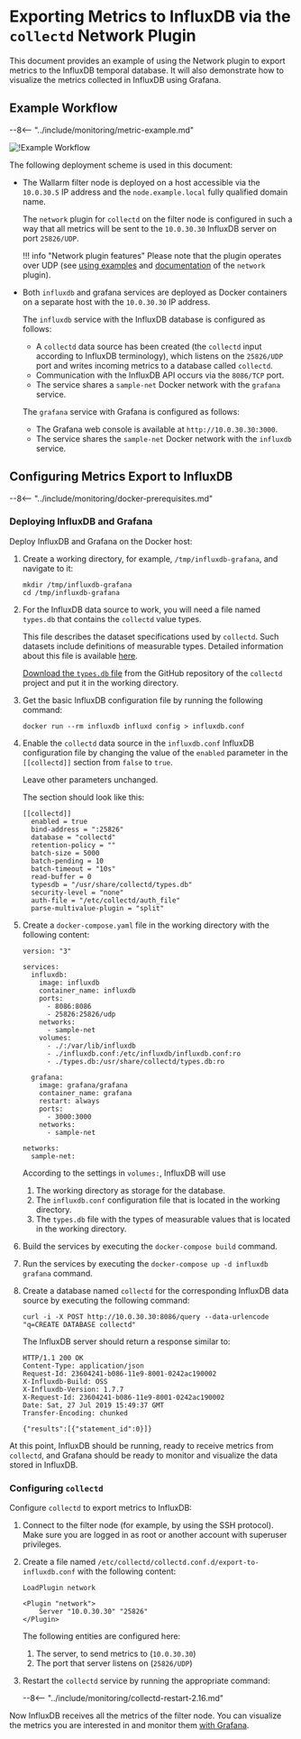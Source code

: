 [img-network-plugin-influxdb]:     ../../images/monitoring/network-plugin-influxdb.png

[doc-grafana]:                     working-with-grafana.md

[link-collectd-networking]:        https://collectd.org/wiki/index.php/Networking_introduction
[link-network-plugin]:             https://collectd.org/documentation/manpages/collectd.conf.5.shtml#plugin_network
[link-typesdb]:                    https://collectd.org/documentation/manpages/types.db.5.shtml
[link-typesdb-file]:               https://github.com/collectd/collectd/blob/master/src/types.db

#   Exporting Metrics to InfluxDB via the `collectd` Network Plugin

This document provides an example of using the Network plugin to export metrics to the InfluxDB temporal database. It will also demonstrate how to visualize the metrics collected in InfluxDB using Grafana.

##  Example Workflow

--8<-- "../include/monitoring/metric-example.md"

![!Example Workflow][img-network-plugin-influxdb]

The following deployment scheme is used in this document:
*   The Wallarm filter node is deployed on a host accessible via the `10.0.30.5` IP address and the `node.example.local` fully qualified domain name.
    
    The `network` plugin for `collectd` on the filter node is configured in such a way that all metrics will be sent to the `10.0.30.30` InfluxDB server on port `25826/UDP`.
    
      
    !!! info "Network plugin features"
        Please note that the plugin operates over UDP (see [using examples][link-collectd-networking] and [documentation][link-network-plugin] of the `network` plugin).
    
    
*   Both `influxdb` and grafana services are deployed as Docker containers on a separate host with the `10.0.30.30` IP address.

    The `influxdb` service with the InfluxDB database is configured as follows:

      * A `collectd` data source has been created (the `collectd` input according to InfluxDB terminology), which listens on the `25826/UDP` port and writes incoming metrics to a database called `collectd`.
      * Communication with the InfluxDB API occurs via the `8086/TCP` port.
      * The service shares a `sample-net` Docker network with the `grafana` service.
    
    
    
    The `grafana` service with Grafana is configured as follows:
    
      * The Grafana web console is available at `http://10.0.30.30:3000`.
      * The service shares the `sample-net` Docker network with the `influxdb` service.

##  Configuring Metrics Export to InfluxDB

--8<-- "../include/monitoring/docker-prerequisites.md"

### Deploying InfluxDB and Grafana

Deploy InfluxDB and Grafana on the Docker host:
1.  Create a working directory, for example, `/tmp/influxdb-grafana`, and navigate to it:
    
    ```
    mkdir /tmp/influxdb-grafana
    cd /tmp/influxdb-grafana
    ```
    
2.  For the InfluxDB data source to work, you will need a file named `types.db` that contains the `collectd` value types.
    
    This file describes the dataset specifications used by `collectd`. Such datasets include definitions of measurable types. Detailed information about this file is available [here][link-typesdb].
    
    [Download the `types.db` file][link-typesdb-file] from the GitHub repository of the `collectd` project and put it in the working directory.
    
3.  Get the basic InfluxDB configuration file by running the following command: 
    
    ```
    docker run --rm influxdb influxd config > influxdb.conf
    ```
    
4.  Enable the `collectd` data source in the `influxdb.conf` InfluxDB configuration file by changing the value of the `enabled` parameter in the `[[collectd]]` section from `false` to `true`.
    
    Leave other parameters unchanged.
   
    The section should look like this:
   
    ```
    [[collectd]]
      enabled = true
      bind-address = ":25826"
      database = "collectd"
      retention-policy = ""
      batch-size = 5000
      batch-pending = 10
      batch-timeout = "10s"
      read-buffer = 0
      typesdb = "/usr/share/collectd/types.db"
      security-level = "none"
      auth-file = "/etc/collectd/auth_file"
      parse-multivalue-plugin = "split"  
    ```
    
5.  Create a `docker-compose.yaml` file in the working directory with the following content:
   
    ```
    version: "3"
    
    services:
      influxdb:
        image: influxdb
        container_name: influxdb
        ports:
          - 8086:8086
          - 25826:25826/udp
        networks:
          - sample-net
        volumes:
          - ./:/var/lib/influxdb
          - ./influxdb.conf:/etc/influxdb/influxdb.conf:ro
          - ./types.db:/usr/share/collectd/types.db:ro
    
      grafana:
        image: grafana/grafana
        container_name: grafana
        restart: always
        ports:
          - 3000:3000
        networks:
          - sample-net
    
    networks:
      sample-net:
    ```

    According to the settings in `volumes:`, InfluxDB will use
    1.  The working directory as storage for the database.
    2.  The `influxdb.conf` configuration file that is located in the working directory.
    3.  The `types.db` file with the types of measurable values that is located in the working directory.  
    
6.  Build the services by executing the `docker-compose build` command.
    
7.  Run the services by executing the `docker-compose up -d influxdb grafana` command.
    
8.  Create a database named `collectd` for the corresponding InfluxDB data source by executing the following command:
   
    ```
    curl -i -X POST http://10.0.30.30:8086/query --data-urlencode "q=CREATE DATABASE collectd"
    ```
    
    The InfluxDB server should return a response similar to:
   
    ```
    HTTP/1.1 200 OK
    Content-Type: application/json
    Request-Id: 23604241-b086-11e9-8001-0242ac190002
    X-Influxdb-Build: OSS
    X-Influxdb-Version: 1.7.7
    X-Request-Id: 23604241-b086-11e9-8001-0242ac190002
    Date: Sat, 27 Jul 2019 15:49:37 GMT
    Transfer-Encoding: chunked
    
    {"results":[{"statement_id":0}]}
    ```
    
At this point, InfluxDB should be running, ready to receive metrics from `collectd`, and Grafana should be ready to monitor and visualize the data stored in InfluxDB.

### Configuring `collectd`

Configure `collectd` to export metrics to InfluxDB:
1. Connect to the filter node (for example, by using the SSH protocol). Make sure you are logged in as root or another account with superuser privileges.
2. Create a file named `/etc/collectd/collectd.conf.d/export-to-influxdb.conf` with the following content:
   
    ```
    LoadPlugin network
    
    <Plugin "network">
        Server "10.0.30.30" "25826"
    </Plugin>
    ```
    
    The following entities are configured here:

    1.  The server, to send metrics to (`10.0.30.30`)
    2.  The port that server listens on (`25826/UDP`)
    
3. Restart the `collectd` service by running the appropriate command:

    --8<-- "../include/monitoring/collectd-restart-2.16.md"

Now InfluxDB receives all the metrics of the filter node. You can visualize the metrics you are interested in and monitor them [with Grafana][doc-grafana].
